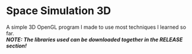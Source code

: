 # Space Simulation 3D
A simple 3D OpenGL program I made to use most techniques I learned so far.\
*__NOTE: The libraries used can be downloaded together in the RELEASE section!__*
